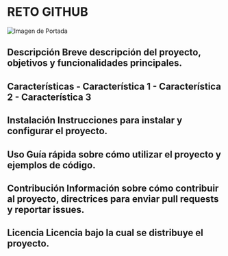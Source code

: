 # RETO GITHUB

![Imagen de Portada](![image]Git.png) 

## Descripción Breve descripción del proyecto, objetivos y funcionalidades principales. 

## Características - Característica 1 - Característica 2 - Característica 3 

## Instalación Instrucciones para instalar y configurar el proyecto. 

## Uso Guía rápida sobre cómo utilizar el proyecto y ejemplos de código. 

## Contribución Información sobre cómo contribuir al proyecto, directrices para enviar pull requests y reportar issues.

## Licencia Licencia bajo la cual se distribuye el proyecto.
